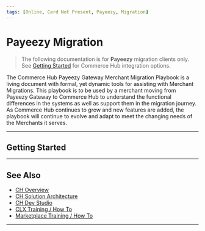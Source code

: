 ```yaml
---
tags: [Online, Card Not Present, Payeezy, Migration]
---
```


# Payeezy Migration

<!-- theme: danger -->
>  The following documentation is for **Payeezy** migration clients only. See [Getting Started](?path=docs/Getting-Started/Getting-Started-General.md) for Commerce Hub integration options.

The Commerce Hub Payeezy Gateway Merchant Migration Playbook is a living document with formal, yet dynamic tools for assisting with Merchant Migrations. This playbook is to be used by a merchant moving from Payeezy Gateway to Commerce Hub to understand the functional differences in the systems as well as support them in the migration journey. As Commerce Hub continues to grow and new features are added, the playbook will continue to evolve and adapt to meet the changing needs of the Merchants it serves.  

---

## Getting Started

<!-- type: row -->

<!-- type: card
title: Core Components
description: A guide to understanding the differences in the API Structure, Configuration of Account, Virtual Terminal functionality and Reporting capabilities as you migrate from Payeezy to Commerce Hub.
link: ?path=docs/Resources/Guides/Payeezy/Payeezy-Migration-BasicCoreComponents.md
-->

<!-- type: card
title: Features
description: For each feature, a summary of differences between Payeezy and Commerce Hub Core Components.
link: ?path=docs/Resources/Guides/Payeezy/Payeezy-Migration-BasicFeatures.md
-->

<!-- type: card
title: Technical Specifications
description: Element level mapping for request and response payloads, required fields and CTR creation.
link: ?path=docs/Resources/Guides/Payeezy/Payeezy-Migration-BasicTechnical.md
-->

<!-- type: row-end -->

---

## See Also

- [CH Overview](?path=docs/Resources/API-Documents/Payments_VAS/Verification.md)
- [CH Solution Architecture](?path=docs/Resources/API-Documents/Payments_VAS/Verification.md)
- [CH Dev Studio](?path=docs/Resources/API-Documents/Payments_VAS/Verification.md)
- [CLX Training / How To](?path=docs/Resources/API-Documents/Payments_VAS/Verification.md)
- [Marketplace Training / How To](?path=docs/Resources/API-Documents/Payments_VAS/Verification.md)

---
